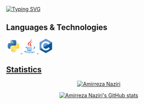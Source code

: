 [![Typing SVG](https://readme-typing-svg.herokuapp.com?color=%23ADBAC7&size=30&width=560&lines=Hello+%F0%9F%91%8B;I'm+Amirreza+Naziri;I+am+Computer+Engineering+Student+;Welcome+to+my+Github+profile)](https://git.io/typing-svg)




  
## Languages & Technologies
<a href="https://www.python.org" target="_blank"> <img src="https://raw.githubusercontent.com/devicons/devicon/master/icons/python/python-original.svg" alt="python" width="40" height="40"/>
<a href="https://www.java.com" target="_blank"> <img src="https://raw.githubusercontent.com/devicons/devicon/master/icons/java/java-original.svg" alt="java" width="40" height="40"/>
<a href="https://en.wikipedia.org/wiki/C_%28programming_language%29" target="_blank"> <img src="https://raw.githubusercontent.com/devicons/devicon/master/icons/c/c-original.svg" alt="c" width="40" height="40"/>



## Statistics
  <p align="center">
    <img src="https://github-profile-summary-cards.vercel.app/api/cards/profile-details?username=Amir79Naziri&theme=dracula" alt="Amirreza Naziri"/><br/>
  </p>
  
<p align="center">
  <img src="https://github-readme-stats.vercel.app/api?username=Amir79Naziri&show_icons=true&theme=dracula" alt="Amirreza Naziri's GitHub stats"/><br/>
</p>


